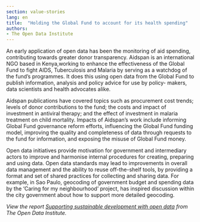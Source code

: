```yaml
---
section: value-stories
lang: en
title:  "Holding the Global Fund to account for its health spending"
authors:
- The Open Data Institute
---
```


An early application of open data has been the monitoring of aid spending, contributing towards greater donor transparency. Aidspan is an international NGO based in Kenya,working to enhance the effectiveness of the Global Fund to fight AIDS, Tuberculosis and Malaria by serving as a watchdog of the fund’s programmes. It does this using open data from the Global Fund to publish information, analysis and policy advice for use by policy- makers, data scientists and health advocates alike.

Aidspan publications have covered topics such as procurement cost trends; levels of donor contributions to the fund; the costs and impact of investment in antiviral therapy; and the effect of investment in malaria treatment on child mortality. Impacts of Aidspan’s work include informing Global Fund governance reform efforts, influencing the Global Fund funding model, improving the quality and completeness of data through requests to the fund for information, and exposing the misuse of Global Fund money.

Open data initiatives provide motivation for government and intermediary actors to improve and harmonise internal procedures for creating, preparing and using data. Open data standards may lead to improvements in overall data management and the ability to reuse off-the-shelf tools, by providing a format and set of shared practices for collecting and sharing data. For example, in Sao Paulo, geocoding of government budget and spending data by the ‘Caring for my neighbourhood’ project, has inspired discussion within the city government about how to support more detailed geocoding.

*View the report [Supporting sustainable development with open data](http://theodi.org/supporting-sustainable-development-with-open-data) from The Open Data Institute.*
